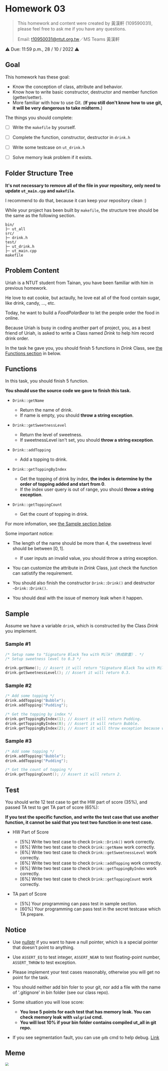 # Homework 03

> This homework and content were created by 黃漢軒 (109590031), please feel free to ask me if you have any questions.
>
> Email: t10950031@ntut.org.tw／MS Teams 黃漢軒

⚠️ Due: 11:59 p.m., 28 / 10 / 2022 ⚠️



## Goal

This homework has these goal:

 - Know the conception of class, attribute and behavior.
 - Know how to write basic constructor, destructor and member function (getter/setter).
 - More familiar with how to use Git. (**If you still don't know how to use git, it will be very dangerous to take midterm.**)

The things you should complete:
 - [ ] Write the `makefile` by yourself.
 - [ ] Complete the function, constructor, destructor in `drink.h`
 - [ ] Write some testcase on `ut_drink.h`
 - [ ] Solve memory leak problem if it exists.



## Folder Structure Tree

**It's not necessary to remove all of the file in your repository, only need to update `ut_main.cpp` and `makefile`**.

I recommend to do that, because it can keep your repository clean :)


While your project has been built by `makefile`, the structure tree should be the same as the following section.

   ```
   bin/
   ├─ ut_all
   src/
   ├─ drink.h
   test/
   ├─ ut_drink.h
   ├─ ut_main.cpp
   makefile
   ```



## Problem Content

Uriah is a NTUT student from Tainan, you have been familiar with him in previous homework.

He love to eat cookie, but actaully, he love eat all of the food contain sugar, like drink, candy, ..., etc.



Today, he want to build a *FoodPolarBear* to let the people order the food in online.

Because Uriah is busy in coding another part of project, you, as a best friend of Uriah, is asked to write a Class named *Drink* to help him record drink order.

In the task he gave you, you should finish 5 functions in *Drink* Class, see [the Functions section](#Functions) in below.



## Functions

In this task, you should finish 5 function.

**You should use the source code we gave to finish this task.**

- `Drink::getName`
  - Return the name of drink.
  - If name is empty, you should **throw a string exception**.

- `Drink::getSweetnessLevel`
  - Return the level of sweetness.
  - If sweetnessLevel isn't set, you should **throw a string exception**.

- `Drink::addTopping`
  - Add a topping to drink.

- `Drink::getToppingByIndex`
  - Get the topping of drink by index, **the index is determine by the order of topping added and start from $`0`$**.
  - If the index user query is out of range, you should **throw a string exception**.
  
- `Drink::getToppingCount`
  - Get the count of topping in drink.




For more infomation, see [the Sample section below](#Sample).

Some important notice:

- The length of the name should be more than $`4`$, the sweetness level should be between $`[0, 1]`$.
  - If user inputs an invalid value, you should throw a string exception.

- You can customize the attribute in *Drink* Class, just check the function can satistify the requirement.
- You should also finish the constructor `Drink::Drink()` and destructor `~Drink::Drink()`.
- You should deal with the issue of memory leak when it happen.



## Sample

Assume we have a variable `drink`, which is constructed by the Class *Drink* you implement. 

### Sample #1

```cpp
/* Setup name to "Signature Black Tea with Milk"（熟成歐蕾）. */
/* Setup sweetness level to 0.3 */

drink.getName(); // Assert it will return "Signature Black Tea with Milk".
drink.getSweetnessLevel(); // Assert it will return 0.3.
```



### Sample #2

```cpp
/* Add some topping */
drink.addTopping("Bubble");
drink.addTopping("Pudding");

/* Get the topping by index */
drink.getToppingByIndex(1); // Assert it will return Pudding.
drink.getToppingByIndex(0); // Assert it will return Bubble.
drink.getToppingByIndex(2); // Assert it will throw exception because we don't have the third topping.
```



### Sample #3

```c++
/* Add some topping */
drink.addTopping("Bubble");
drink.addTopping("Pudding");

/* Get the count of topping */
drink.getToppingCount(); // Assert it will return 2.
```





## Test

You should write 12 test case to get the HW part of score (35%), and passed TA test to get TA part of score (65%):

**If you test the specific function, and write the test case that use another function, it cannot be said that you test two function in one test case.**

- HW Part of Score
  - $`[5\%]`$ Write two test case to check `Drink::Drink()` work correctly.
  - $`[6\%]`$ Write two test case to check `Drink::getName` work correctly.
  - $`[6\%]`$ Write two test case to check `Drink::getSweetnessLevel` work correctly.
  - $`[6\%]`$ Write two test case to check `Drink::addTopping` work correctly.
  - $`[6\%]`$ Write two test case to check `Drink::getToppingByIndex` work correctly.
  - $`[6\%]`$ Write two test case to check `Drink::getToppingCount` work correctly.

- TA part of Score

  - $`[5\%]`$ Your programming can pass test in sample section.
  - $`[60\%]`$ Your programming can pass test in the secret testcase which TA prepare.



## Notice

- Use [nullptr](https://en.cppreference.com/w/cpp/language/nullptr) if you want to have a null pointer, which is a special pointer that doesn't point to anything.
- Use `ASSERT_EQ` to test integer, `ASSERT_NEAR` to test floating-point number, `ASSERT_THROW` to test exception.
- Please implement your test cases reasonably, otherwise you will get no point for the task.
- You should neither add bin foler to your git, nor add a file with the name of '.gitignore' in bin folder (see our class repo). 
- Some situation you will lose score:
  - **You lose 5 points for each test that has memory leak. You can check memory leak with `valgrind` cmd.**
  - **You will lost 10% if your bin folder contains compiled ut_all in git repo.**

- If you see segmentation fault, you can use `gdb` cmd to help debug. [Link](https://codertw.com/程式語言/551505/)



## Meme

<img src="./meme.jpg" style="zoom: 67%;" >

